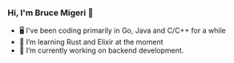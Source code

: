 ### Hi, I'm Bruce Migeri 👋

- 🖥️ I've been coding primarily in Go, Java and C/C++ for a while
- 🦀 I’m learning Rust and Elixir at the moment
- 🌱 I’m currently working on backend development.

<!--
**bruce-mig/bruce-mig** is a ✨ _special_ ✨ repository because its `README.md` (this file) appears on your GitHub profile.

Here are some ideas to get you started:

- 🔭 I’m currently working on ...
- 🌱 I’m currently learning ...
- 👯 I’m looking to collaborate on ...
- 🤔 I’m looking for help with ...
- 💬 Ask me about ...
- 📫 How to reach me: ...
- 😄 Pronouns: ...
- ⚡ Fun fact: ...
-->
